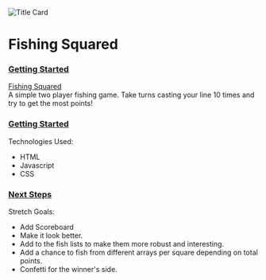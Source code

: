 ![Title Card](https://i.imgur.com/Mtbejzj.png)

# Fishing Squared

### <ins>Getting Started</ins>
[Fishing Squared]()
</br>
A simple two player fishing game. Take turns casting your line 10 times and try to get the most points!

### <ins>Getting Started</ins>
Technologies Used:
- HTML
- Javascript
- CSS

### <ins>Next Steps</ins>
Stretch Goals:
- Add Scoreboard
- Make it look better.
- Add to the fish lists to make them more robust and interesting.
- Add a chance to fish from different arrays per square depending on total points.
- Confetti for the winner's side.
